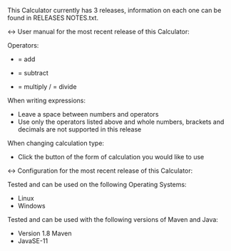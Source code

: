 This Calculator currently has 3 releases, information on each one can be found in RELEASES NOTES.txt.

<-> User manual for the most recent release of this Calculator:

Operators:

+ = add
- = subtract
* = multiply
/ = divide

When writing expressions:

- Leave a space between numbers and operators
- Use only the operators listed above and whole numbers, brackets and decimals are not supported in this release

When changing calculation type:

- Click the button of the form of calculation you would like to use


<-> Configuration for the most recent release of this Calculator:

Tested and can be used on the following Operating Systems:
- Linux
- Windows

Tested and can be used with the following versions of Maven and Java:
- Version 1.8 Maven
- JavaSE-11
